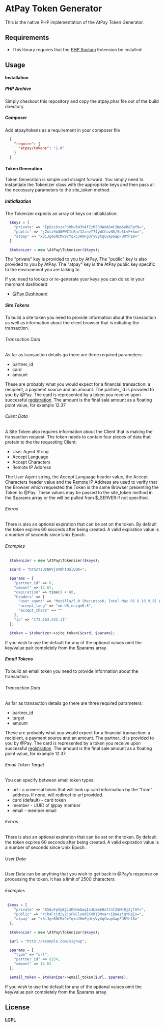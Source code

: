 # AtPay Token Generator

This is the native PHP implementation of the AtPay Token Generator.

## Requirements

* This library requires that the [PHP Sodium](https://github.com/alethia7/php-sodium) Extension be installed.

## Usage

#### Installation

##### PHP Archive

Simply checkout this repository and copy the atpay.phar file out of the build directory.

##### Composer

Add atpay/tokens as a requirement in your composer file

```json
  {
    "require": {
      "atpay/tokens": "1.0"
    }
  }
```

#### Token Generation

Token Generation is simple and straight forward.  You simply need to instantiate the Tokenizer class with the appropriate keys and then pass all the necessary parameters to the site_token method.

##### Initialization

The Tokenizer expects an array of keys on initialization:

```php
  $keys = [
    "private" => "EpBic6szxPJVbwlW3VAfEzMZSdWdA04t2Nm6yRQFpf0=",
    "public" => "jZutz9bU6FWIIcRn/12zneT74yWCCuvN5/Su5LvP+3o=",
    "atpay" => "x3iJge6NCMx9cYqxoJHmFgUryVyXqCwapGapFURYh18="
  ]

  $tokenizer = new \AtPay\Tokenizer($keys);
```

The "private" key is provided to you by AtPay.
The "public" key is also provided to you by AtPay.
The "atpay" key is the AtPay public key specific to the environment you are talking to.

If you need to lookup or re-generate your keys you can do so in your merchant dashboard:

* [@Pay Dashboard](https://dashboard.atpay.com)


##### Site Tokens

To build a site token you need to provide information about the transaction as well as information about the client browser that is initiating the transaction.

###### Transaction Data

As far as transaction details go there are three required parameters:

* partner_id
* card
* amount

These are probably what you would expect for a financial transaction: a recipient, a payment source and an amount.  The partner_id is provided to you by @Pay.  The card is represented by a token you receive upon successful [registration](http://developer.atpay.com/v1/guides/registering-cards/).  The amount is the final sale amount as a floating point value, for example 12.37

###### Client Data

A Site Token also requires information about the Client that is making the transaction request. The token needs to contain four pieces of data that pretain to the the requesting Client:  

* User Agent String
* Accept Language
* Accept Characters
* Remote IP Address

The User Agent string, the Accept Language header value, the Accept Characters header value and the Remote IP Address are used to verify that the Browser which requested the Token is the same Browser presenting the Token to @Pay.  These values may be passed to the site_token method in the $params array or the will be pulled from $_SERVER if not specified.

###### Extras

There is also an optional expiration that can be set on the token.  By default the token expires 60 seconds after being created.  A valid expiration value is a number of seconds since Unix Epoch.

###### Examples

```php
  $tokenizer = new \AtPay\Tokenizer($keys);

  $card = "OTAzYzUzNWVjOVKhtOalUQA=";

  $params = [
    "partner_id" => 0,
    "amount" => 12.62,
    "expiration" => time() + 60,
    "headers" => [
      "user_agent" => "Mozilla/5.0 (Macintosh; Intel Mac OS X 10_9_0) AppleWebKit/537.36 (KHTML, like Gecko) Chrome/30.0.1599.101 Safari/537.36",
      "accept_lang" => "en-US,en;q=0.8",
      "accept_chars" => ""
    ],
    "ip" => "173.163.242.11"
  ];

  $token = $tokenizer->site_token($card, $params);
```

If you wish to use the default for any of the optional values omit the key/value pair completely from the $params array.


##### Email Tokens

To build an email token you need to provide information about the transaction.

###### Transaction Data

As far as transaction details go there are three required parameters:

* partner_id
* target
* amount

These are probably what you would expect for a financial transaction: a recipient, a payment source and an amount.  The partner_id is provided to you by @Pay.  The card is represented by a token you receive upon successful [registration](http://developer.atpay.com/v1/guides/registering-cards/).  The amount is the final sale amount as a floating point value, for example 12.37

###### Email Token Target

You can specify between email token types.

* url - a universal token that will look up card information by the "from" address. If none, will redirect to url provided.
* card (default) - card token
* member - UUID of @pay member
* email - member email

###### Extras

There is also an optional expiration that can be set on the token.  By default the token expires 60 seconds after being created.  A valid expiration value is a number of seconds since Unix Epoch.

###### User Data

User Data can be anything that you wish to get back in @Pay’s response on processing the token. It has a limit of 2500 characters.


###### Examples

```php
 $keys = [
    "private" => "KS8uFpXyBji3KbKeGwqIo4L5m6HaTJnf2SM40j2jTAY=",
    "public" => "rjkAFcjdiyZjsFNClu8dEKXMI3Mvar+iBuezjqYRqEs=",
    "atpay" => "x3iJge6NCMx9cYqxoJHmFgUryVyXqCwapGapFURYh18="
  ];

  $tokenizer = new \AtPay\Tokenizer($keys);

  $url = "http://example.com/signup";

  $params = [
    "type" => "url",
    "partner_id" => 8254,
    "amount" => 12.62
  ];

  $email_token = $tokenizer->email_token($url, $params);
```

If you wish to use the default for any of the optional values omit the key/value pair completely from the $params array.


## License

#### LGPL
